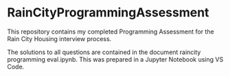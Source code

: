 # RainCityProgrammingAssessment
This repository contains my completed Programming Assessment for the Rain City Housing interview process. 

The solutions to all questions are contained in the document raincity programming eval.ipynb. This was prepared in a Jupyter Notebook using VS Code. 
